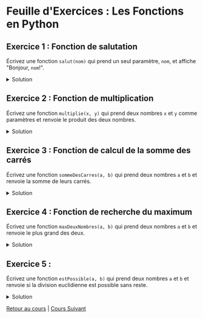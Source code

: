 # Feuille d'Exercices : Les Fonctions en Python

## Exercice 1 : Fonction de salutation
Écrivez une fonction `salut(nom)` qui prend un seul paramètre, `nom`, et affiche "Bonjour, `nom`!".

<details>
  <summary>Solution</summary>
  
  ```python
def salut(nom):
    print(f"Bonjour, {nom}!")

# Test de la fonction
salut("Alice")  # Affiche : Bonjour, Alice!
salut("Bob")    # Affiche : Bonjour, Bob!
```
</details>

## Exercice 2 : Fonction de multiplication
Écrivez une fonction `multiplie(x, y)` qui prend deux nombres `x` et `y` comme paramètres et renvoie le produit des deux nombres.

<details>
  <summary>Solution</summary>
  
  ```python
def multiplie(x, y):
    return x * y

# Test de la fonction
resultat = multiplie(5, 3)
print(resultat)  # Affiche : 15
```
</details>

## Exercice 3 : Fonction de calcul de la somme des carrés
Écrivez une fonction `sommeDesCarres(a, b)` qui prend deux nombres `a` et `b` et renvoie la somme de leurs carrés.

<details>
  <summary>Solution</summary>
  
  ```python
def sommeDesCarres(a, b):
    return a**2 + b**2

# Test de la fonction
resultat = sommeDesCarres(3, 4)
print(resultat)  # Affiche : 25

```
</details>

## Exercice 4 : Fonction de recherche du maximum
Écrivez une fonction `maxDeuxNombres(a, b)` qui prend deux nombres `a` et `b` et renvoie le plus grand des deux.

<details>
  <summary>Solution</summary>
  
  ```python
def maxDeuxNombres(a, b):
    if a > b:
        return a
    else:
        return b

# Test de la fonction
print(maxDeuxNombres(3, 7))  # Affiche : 7
print(maxDeuxNombres(10, 5)) # Affiche : 10
```
</details>

## Exercice 5 : 
Écrivez une fonction `estPossible(a, b)` qui prend deux nombres `a` et `b` et renvoie si la division euclidienne est possible sans reste.

<details>
  <summary>Solution</summary>
  
  ```python
def estPossible(a, b):
    if b == 0:
        return False
    return a % b == 0 # On renvoie une codition, donc si elle est vraie on renvoir True sinon False

# Test de la fonction
print(estPossible(10, 2))  # Affiche : True
print(estPossible(10, 3))  # Affiche : False
print(estPossible(10, 0))  # Affiche : False
```
</details>


[Retour au cours](../Cours/7_Les%20Fonctions.md) | 
[Cours Suivant](../Cours/8_Portes%20logiques.md)